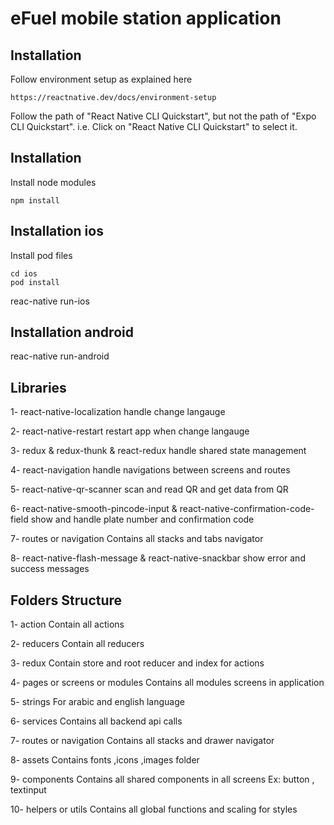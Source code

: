 eFuel mobile station application
===

## Installation

Follow environment setup as explained here 
```
https://reactnative.dev/docs/environment-setup
```

Follow the path of "React Native CLI Quickstart", but not the path of "Expo CLI Quickstart". 
i.e. Click on "React Native CLI Quickstart" to select it. 

## Installation
Install node modules
```
npm install
```

## Installation ios

Install pod files
```
cd ios
pod install
```

reac-native run-ios

## Installation android

reac-native run-android



## Libraries

1- react-native-localization
    handle change langauge

2- react-native-restart
   restart app when change langauge

3- redux & redux-thunk & react-redux
   handle shared state management

4- react-navigation
  handle navigations between screens and routes

5- react-native-qr-scanner
   scan and read QR and get data from QR

6- react-native-smooth-pincode-input & react-native-confirmation-code-field
  show and handle plate number and confirmation code

7- routes or navigation
   Contains all stacks and tabs navigator
 
8- react-native-flash-message & react-native-snackbar
      show error and success messages


## Folders Structure

1- action
    Contain all actions 

2- reducers
   Contain all reducers 

3- redux
   Contain store and root reducer and index for actions

4- pages or screens or modules
  Contains all modules screens in application

5- strings
   For arabic and english language

6- services
  Contains all backend api calls 

7- routes or navigation
   Contains all stacks and drawer navigator
 
8- assets
  Contains fonts ,icons ,images folder

9- components
 Contains all shared components in all screens 
Ex: button , textinput 

10- helpers or utils
    Contains all global functions and scaling for styles
